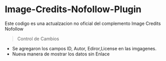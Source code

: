 # Image-Credits-Nofollow-Plugin
Este codigo es una actualzacion no oficial del complemento Image Credits Nofollow

> Control de Cambios
- Se agregaron los campos ID, Autor, Ediror,License en las imgagenes.
- Nueva manera de mostrar los datos sin Enlace
